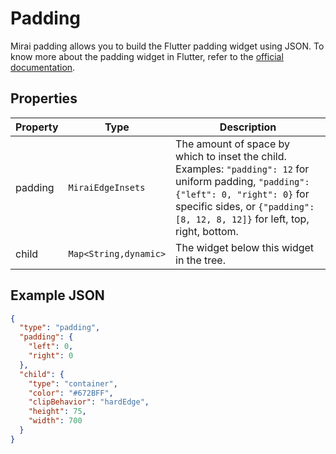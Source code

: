 # Padding

Mirai padding allows you to build the Flutter padding widget using JSON. 
To know more about the padding widget in Flutter, refer to the [official documentation](https://api.flutter.dev/flutter/widgets/Padding-class.html).

## Properties

| Property | Type              | Description                                       |
| --- |-------------------|---------------------------------------------------|
| padding | `MiraiEdgeInsets` | The amount of space by which to inset the child. Examples: `"padding": 12` for uniform padding, `"padding": {"left": 0, "right": 0}` for specific sides, or `{"padding": [8, 12, 8, 12]}` for left, top, right, bottom. |
| child   | `Map<String,dynamic>` | The widget below this widget in the tree. |

## Example JSON

```json
{
  "type": "padding",
  "padding": {
    "left": 0,
    "right": 0
  },
  "child": {
    "type": "container",
    "color": "#672BFF",
    "clipBehavior": "hardEdge",
    "height": 75,
    "width": 700
  }
}
```
